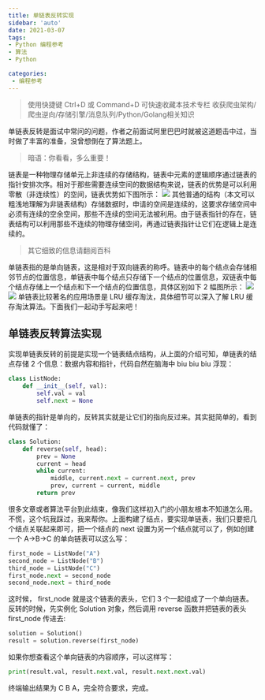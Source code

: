 ```yaml
---
title: 单链表反转实现
sidebar: 'auto'
date: 2021-03-07
tags:
- Python 编程参考
- 算法
- Python

categories:
 - 编程参考
---
```


> 使用快捷键 Ctrl+D 或 Command+D 可快速收藏本技术专栏 收获爬虫架构/爬虫逆向/存储引擎/消息队列/Python/Golang相关知识



单链表反转是面试中常问的问题，作者之前面试阿里巴巴时就被这道题击中过，当时做了丰富的准备，没曾想倒在了算法题上。


> 暗语：你看看，多么重要！


链表是一种物理存储单元上非连续的存储结构，链表中元素的逻辑顺序通过链表的指针安排次序。相对于那些需要连续空间的数据结构来说，链表的优势是可以利用零散（非连续性）的空间，链表优势如下图所示：
![](https://img.weishidong.com/20210312230205.png)
其他普通的结构（本文可以粗浅地理解为非链表结构）存储数据时，申请的空间是连续的，这要求存储空间中必须有连续的空余空间，那些不连续的空间无法被利用。由于链表指针的存在，链表结构可以利用那些不连续的物理存储空间，再通过链表指针让它们在逻辑上是连续的。


> 其它细致的信息请翻阅百科


单链表指的是单向链表，这是相对于双向链表的称呼。链表中的每个结点会存储相邻节点的位置信息，单链表中每个结点只存储下一个结点的位置信息，双链表中每个结点存储上一个结点和下一个结点的位置信息，具体区别如下 2 幅图所示：
![](https://img.weishidong.com/20210312230218.png)
![](https://img.weishidong.com/20210312230230.png)
单链表比较著名的应用场景是 LRU 缓存淘汰，具体细节可以深入了解 LRU 缓存淘汰算法。下面我们一起动手写起来吧！


## 单链表反转算法实现


实现单链表反转的前提是实现一个链表结点结构，从上面的介绍可知，单链表的结点存储 2 个信息：数据内容和指针，代码自然在脑海中 biu biu biu 浮现：
```python
class ListNode:
    def __init__(self, val):
        self.val = val
        self.next = None
```
单链表的指针是单向的，反转其实就是让它们的指向反过来。其实挺简单的，看到代码就懂了：
```python
class Solution:
    def reverse(self, head):
        prev = None
        current = head
        while current:
            middle, current.next = current.next, prev
            prev, current = current, middle
        return prev
```
很多文章或者算法平台到此结束，像我们这样初入门的小朋友根本不知道怎么用。不慌，这个坑我踩过，我来帮你。上面构建了结点，要实现单链表，我们只要把几个结点关联起来即可，把一个结点的 next 设置为另一个结点就可以了，例如创建一个 A->B->C 的单向链表可以这么写：
```python
first_node = ListNode("A")
second_node = ListNode("B")
third_node = ListNode("C")
first_node.next = second_node
second_node.next = third_node
```
这时候， first_node 就是这个链表的表头，它们 3 个一起组成了一个单向链表。反转的时候，先实例化 Solution 对象，然后调用 reverse 函数并把链表的表头 first_node 传进去:
```python
solution = Solution()
result = solution.reverse(first_node)
```
如果你想查看这个单向链表的内容顺序，可以这样写：
```python
print(result.val, result.next.val, result.next.next.val)
```
终端输出结果为 C B A，完全符合要求，完成。

<Vssue :title="$title" />
